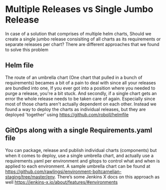 # Multiple Releases vs Single Jumbo Release

In case of a solution that comprises of multiple helm charts, Should we create a single jumbo 
release consisiting of all charts as its requirements or separate releases per chart? There are different approaches that we found to solve this problem

## Helm file

The route of an umbrella chart (One chart that pulled in a bunch of requirements) becames a bit of a pain to deal with since all your releases are bundled into one, If you ever got into a position where you needed to purge a release, you're a bit stuck. And secondly, if a single chart gets an error the whole release needs to be taken care of again. Especially since most of those charts aren't actually dependent on each other. Instead we found a way to deploy the charts as individual releases, but they are deployed 'together' using https://github.com/roboll/helmfile

## GitOps along with a single Requirements.yaml file

You can package, release and publish individual charts (components) but when it comes to deploy, use a single umbrella chart, and actually use a requirements.yaml per environment and gitops to control what and when is applied to each environment. A sample umbrella chart can be found at https://github.com/rawlingsj/environment-boltcarnelian-staging/tree/master/env. There’s some Jenkins X docs on this approach as well https://jenkins-x.io/about/features/#environments

